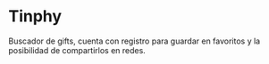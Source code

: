 # Tinphy

Buscador de gifts, cuenta con registro para guardar en favoritos y la posibilidad de compartirlos en redes.
